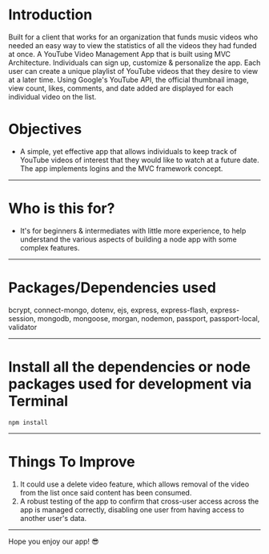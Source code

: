# Introduction

Built for a client that works for an organization that funds music videos who needed an easy way to view the statistics of all the videos they had funded at once. A YouTube Video Management App that is built using MVC Architecture. Individuals can sign up, customize & personalize the app. Each user can create a unique playlist of YouTube videos that they desire to view at a later time. Using Google's YouTube API, the official thumbnail image, view count, likes, comments, and date added are displayed for each individual video on the list. 

# Objectives

- A simple, yet effective app that allows individuals to keep track of YouTube videos of interest that they would like to watch at a future date. The app implements logins and the MVC framework concept.   

---

# Who is this for? 

- It's for beginners & intermediates with little more experience, to help understand the various aspects of building a node app with some complex features.

---

# Packages/Dependencies used 

bcrypt, connect-mongo, dotenv, ejs, express, express-flash, express-session, mongodb, mongoose, morgan, nodemon, passport, passport-local, validator

---

# Install all the dependencies or node packages used for development via Terminal

`npm install` 

---

# Things To Improve

1) It could use a delete video feature, which allows removal of the video from the list once said content has been consumed. 
2) A robust testing of the app to confirm that cross-user access across the app is managed correctly, disabling one user from having access to another user's data. 
 ---
 
 Hope you enjoy our app! 😎


